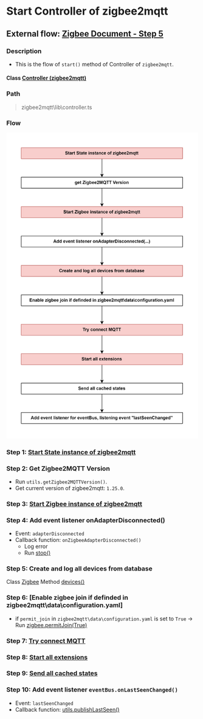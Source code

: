 #  Start Controller of zigbee2mqtt

## External flow: [Zigbee Document - Step 5](../README.md#step-5-start-controller-of-zigbee2mqtt)

### Description
- This is the flow of `start()` method of Controller of `zigbee2mqtt`.
  
#### Class [Controller (zigbee2mqtt)](../objects/controller_zigbee2mqtt.md)

### Path
> zigbee2mqtt\lib\controller.ts

### Flow

<img src="../images/5_declare_instance_zigbee_of_zigbee2mqtt.png" width="550"/>

### Step 1: [Start State instance of zigbee2mqtt](5_1_start_state_instance_of_zigbee2mqtt.md)

### Step 2: Get Zigbee2MQTT Version
- Run `utils.getZigbee2MQTTVersion()`.
- Get current version of zigbee2mqtt: `1.25.0`.

### Step 3: [Start Zigbee instance of zigbee2mqtt](5_3_start_zigbee_instance_of_zigbee2mqtt.md)

### Step 4: Add event listener onAdapterDisconnected()
- Event: `adapterDisconnected`
- Callback function: `onZigbeeAdapterDisconnected()`
  - Log error
  - Run [stop()]()

### Step 5: Create and log all devices from database

Class [Zigbee]()
Method [devices()]()

### Step 6: [Enable zigbee join if definded in zigbee2mqtt\data\configuration.yaml]
- if `permit_join` in `zigbee2mqtt\data\configuration.yaml` is set to `True` &rarr; Run [zigbee.permitJoin(True)]()

### Step 7: [Try connect MQTT](5_7_try_connect_mqtt.md)

### Step 8: [Start all extensions](5_8_start_all_extensions.md)

### Step 9: [Send all cached states](5_9_send_all_cached_states.md)

### Step 10: Add event listener `eventBus.onLastSeenChanged()`
- Event: `lastSeenChanged`
- Callback function: [utils.publishLastSeen()]()

